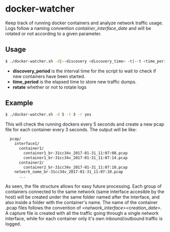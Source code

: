 # docker-watcher
Keep track of running docker containers and analyze network traffic usage. Logs follow a naming convention *container_interface_date* and will be rotated or not according to a given  parameter.

## Usage

```sh
$ ./docker-watcher.sh -d|--discovery <discovery_time> -t|--t <time_period> -r|--rotate <yes/no>
```

  * **discovery_period** is the interval time for the script to wait to check if new containers have been started.
  * **time_period** is the elapsed time to store new traffic dumps.
  * **rotate** whether or not to rotate logs

## Example

```sh
$ ./docker-watcher.sh -d 5 -t 3 -r yes
```

This will check the running dockers every 5 seconds and create a new pcap file for each container every 3 seconds. The output will be like:

```sh
  pcap/
    interface1/
      container1/
        container1_br-31cc34v_2017-01-31_11:07:08.pcap
        container1_br-31cc34v_2017-01-31_11:07:14.pcap
      container2/
        container2_br-31cc34v_2017-01-31_11:07:10.pcap
    network_name_br-31cc34v_2017-01-31_11:07:10.pcap
      ...
```

As seen, the file structure allows for easy future processing. Each group of containers connected to the same network (same interface accesible by the host)
will be created under the same folder named after the interface, and also inside a folder with the container's name.
The name of the container .pcap files follows the convention of *<container-name>_<network_interface>_<creation_date>*.
A capture file is created with all the traffic going through a single network interface, while for each container only it's own inbound/outbound traffic is
logged.
